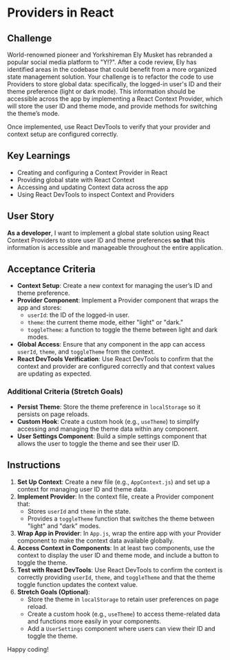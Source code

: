 # Providers in React

## Challenge

World-renowned pioneer and Yorkshireman Ely Musket has rebranded a popular social media platform to "Y!?". After a code review, Ely has identified areas in the codebase that could benefit from a more organized state management solution. Your challenge is to refactor the code to use Providers to store global data: specifically, the logged-in user's ID and their theme preference (light or dark mode). This information should be accessible across the app by implementing a React Context Provider, which will store the user ID and theme mode, and provide methods for switching the theme’s mode.

Once implemented, use React DevTools to verify that your provider and context setup are configured correctly.

## Key Learnings

- Creating and configuring a Context Provider in React
- Providing global state with React Context
- Accessing and updating Context data across the app
- Using React DevTools to inspect Context and Providers

## User Story

**As a developer**, I want to implement a global state solution using React Context Providers to store user ID and theme preferences **so that** this information is accessible and manageable throughout the entire application.

## Acceptance Criteria

- **Context Setup**: Create a new context for managing the user’s ID and theme preference.
- **Provider Component**: Implement a Provider component that wraps the app and stores:
  - `userId`: the ID of the logged-in user.
  - `theme`: the current theme mode, either "light" or "dark."
  - `toggleTheme`: a function to toggle the theme between light and dark modes.
- **Global Access**: Ensure that any component in the app can access `userId`, `theme`, and `toggleTheme` from the context.
- **React DevTools Verification**: Use React DevTools to confirm that the context and provider are configured correctly and that context values are updating as expected.

### Additional Criteria (Stretch Goals)

- **Persist Theme**: Store the theme preference in `localStorage` so it persists on page reloads.
- **Custom Hook**: Create a custom hook (e.g., `useTheme`) to simplify accessing and managing the theme data within any component.
- **User Settings Component**: Build a simple settings component that allows the user to toggle the theme and see their user ID.

## Instructions

1. **Set Up Context**: Create a new file (e.g., `AppContext.js`) and set up a context for managing user ID and theme data.
2. **Implement Provider**: In the context file, create a Provider component that:
   - Stores `userId` and `theme` in the state.
   - Provides a `toggleTheme` function that switches the theme between "light" and "dark" modes.
3. **Wrap App in Provider**: In `App.js`, wrap the entire app with your Provider component to make the context data available globally.
4. **Access Context in Components**: In at least two components, use the context to display the user ID and theme mode, and include a button to toggle the theme.
5. **Test with React DevTools**: Use React DevTools to confirm the context is correctly providing `userId`, `theme`, and `toggleTheme` and that the theme toggle function updates the context value.
6. **Stretch Goals (Optional)**:
   - Store the theme in `localStorage` to retain user preferences on page reload.
   - Create a custom hook (e.g., `useTheme`) to access theme-related data and functions more easily in your components.
   - Add a `UserSettings` component where users can view their ID and toggle the theme.

Happy coding!
